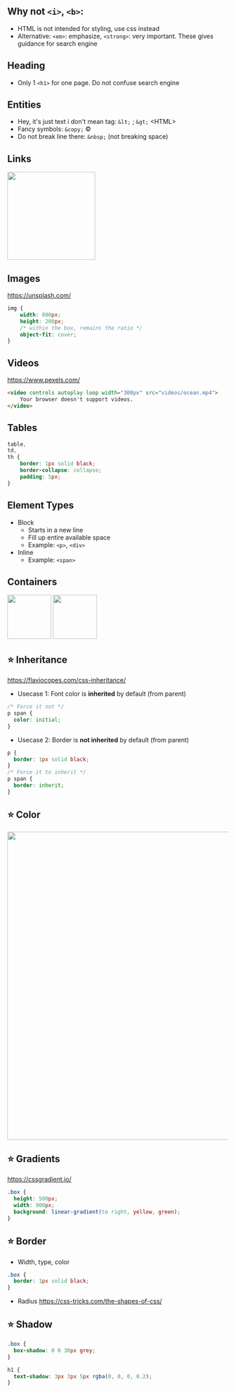 ## Why not `<i>`, `<b>`:
- HTML is not intended for styling, use css instead
- Alternative: `<em>`: emphasize, `<strong>`: very important. These gives guidance for search engine

## Heading
- Only 1 `<h1>` for one page. Do not confuse search engine

## Entities
- Hey, it's just text i don't mean tag: `&lt;` ; `&gt;` &lt;HTML&gt;
- Fancy symbols: `&copy;` &copy;
- Do not break line there: `&nbsp;` (not breaking space)

## Links
<img height="200px" src="https://user-images.githubusercontent.com/28957748/130650881-5f617be0-0d18-402f-9887-7be6117c0d8c.png" />

## Images
https://unsplash.com/
```css
img {
    width: 800px;
    height: 200px;
    /* within the box, remains the ratio */
    object-fit: cover;
}
```

## Videos
https://www.pexels.com/
```html
<video controls autoplay loop width="300px" src="videos/ocean.mp4">
    Your browser doesn't support videos.
</video>
```

## Tables
```css
table,
td,
th {
    border: 1px solid black;
    border-collapse: collapse;
    padding: 5px;
}
```

## Element Types
- Block
    - Starts in a new line
    - Fill up entire available space
    - Example: `<p>`, `<div>`
- Inline
    - Example: `<span>`

## Containers
<img src="https://user-images.githubusercontent.com/28957748/130657331-376046f1-1891-4302-8017-b6d5a30a3ce4.png" width="100px"/>
<img src="https://user-images.githubusercontent.com/28957748/130657384-ae83040a-284d-48fa-a661-fb1748962b51.png" width="100px"/>

## :star: Inheritance
https://flaviocopes.com/css-inheritance/
- Usecase 1: Font color is __inherited__ by default (from parent)
```css
/* Force it not */
p span {
  color: initial;
}
```
- Usecase 2: Border is __not inherited__ by default (from parent)
```css
p {
  border: 1px solid black;
}
/* Force it to inherit */
p span {
  border: inherit;
}
```

## :star: Color
<img src="https://user-images.githubusercontent.com/28957748/130728301-bf7228dd-19ec-42fd-8c8f-77590750721c.png" width="700px" />

## :star: Gradients
https://cssgradient.io/
```css
.box {
  height: 500px;
  width: 900px;
  background: linear-gradient(to right, yellow, green);
}
```

## :star: Border
- Width, type, color
```css
.box {
  border: 1px solid black;
}
```
- Radius
https://css-tricks.com/the-shapes-of-css/

## :star: Shadow
```css
.box {
  box-shadow: 0 0 30px grey;
}

h1 {
  text-shadow: 3px 3px 5px rgba(0, 0, 0, 0.2);
}
```
